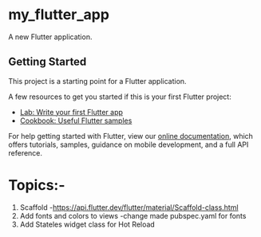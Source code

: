 # my_flutter_app

A new Flutter application.

## Getting Started

This project is a starting point for a Flutter application.

A few resources to get you started if this is your first Flutter project:

- [Lab: Write your first Flutter app](https://flutter.dev/docs/get-started/codelab)
- [Cookbook: Useful Flutter samples](https://flutter.dev/docs/cookbook)

For help getting started with Flutter, view our
[online documentation](https://flutter.dev/docs), which offers tutorials,
samples, guidance on mobile development, and a full API reference.

# Topics:-
1. Scaffold
-https://api.flutter.dev/flutter/material/Scaffold-class.html
2. Add fonts and colors to views
-change made pubspec.yaml for fonts
3. Add Stateles widget class for Hot Reload
